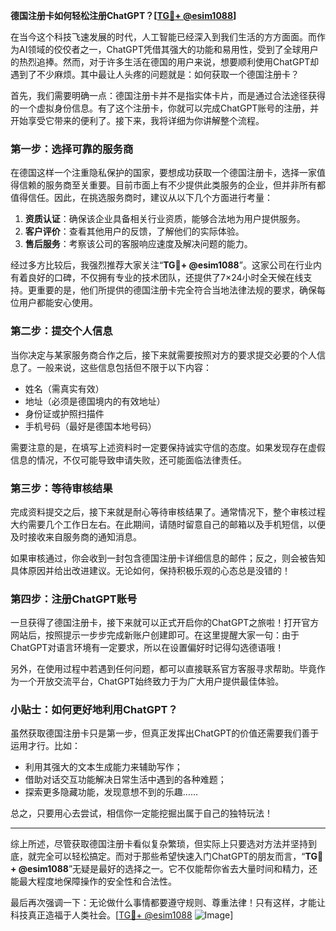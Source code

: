 **德国注册卡如何轻松注册ChatGPT？[[TG💪+ @esim1088](https://t.me/s/esim1088)]**

在当今这个科技飞速发展的时代，人工智能已经深入到我们生活的方方面面。而作为AI领域的佼佼者之一，ChatGPT凭借其强大的功能和易用性，受到了全球用户的热烈追捧。然而，对于许多生活在德国的用户来说，想要顺利使用ChatGPT却遇到了不少麻烦。其中最让人头疼的问题就是：如何获取一个德国注册卡？

首先，我们需要明确一点：德国注册卡并不是指实体卡片，而是通过合法途径获得的一个虚拟身份信息。有了这个注册卡，你就可以完成ChatGPT账号的注册，并开始享受它带来的便利了。接下来，我将详细为你讲解整个流程。

### 第一步：选择可靠的服务商

在德国这样一个注重隐私保护的国家，要想成功获取一个德国注册卡，选择一家值得信赖的服务商至关重要。目前市面上有不少提供此类服务的企业，但并非所有都值得信任。因此，在挑选服务商时，建议从以下几个方面进行考量：

1. **资质认证**：确保该企业具备相关行业资质，能够合法地为用户提供服务。
2. **客户评价**：查看其他用户的反馈，了解他们的实际体验。
3. **售后服务**：考察该公司的客服响应速度及解决问题的能力。

经过多方比较后，我强烈推荐大家关注“**TG💪+ @esim1088**”。这家公司在行业内有着良好的口碑，不仅拥有专业的技术团队，还提供了7×24小时全天候在线支持。更重要的是，他们所提供的德国注册卡完全符合当地法律法规的要求，确保每位用户都能安心使用。

### 第二步：提交个人信息

当你决定与某家服务商合作之后，接下来就需要按照对方的要求提交必要的个人信息了。一般来说，这些信息包括但不限于以下内容：

- 姓名（需真实有效）
- 地址（必须是德国境内的有效地址）
- 身份证或护照扫描件
- 手机号码（最好是德国本地号码）

需要注意的是，在填写上述资料时一定要保持诚实守信的态度。如果发现存在虚假信息的情况，不仅可能导致申请失败，还可能面临法律责任。

### 第三步：等待审核结果

完成资料提交之后，接下来就是耐心等待审核结果了。通常情况下，整个审核过程大约需要几个工作日左右。在此期间，请随时留意自己的邮箱以及手机短信，以便及时接收来自服务商的通知消息。

如果审核通过，你会收到一封包含德国注册卡详细信息的邮件；反之，则会被告知具体原因并给出改进建议。无论如何，保持积极乐观的心态总是没错的！

### 第四步：注册ChatGPT账号

一旦获得了德国注册卡，接下来就可以正式开启你的ChatGPT之旅啦！打开官方网站后，按照提示一步步完成新账户创建即可。在这里提醒大家一句：由于ChatGPT对语言环境有一定要求，所以在设置偏好时记得勾选德语哦！

另外，在使用过程中若遇到任何问题，都可以直接联系官方客服寻求帮助。毕竟作为一个开放交流平台，ChatGPT始终致力于为广大用户提供最佳体验。

### 小贴士：如何更好地利用ChatGPT？

虽然获取德国注册卡只是第一步，但真正发挥出ChatGPT的价值还需要我们善于运用才行。比如：

- 利用其强大的文本生成能力来辅助写作；
- 借助对话交互功能解决日常生活中遇到的各种难题；
- 探索更多隐藏功能，发现意想不到的乐趣……

总之，只要用心去尝试，相信你一定能挖掘出属于自己的独特玩法！

---

综上所述，尽管获取德国注册卡看似复杂繁琐，但实际上只要选对方法并坚持到底，就完全可以轻松搞定。而对于那些希望快速入门ChatGPT的朋友而言，“**TG💪+ @esim1088**”无疑是最好的选择之一。它不仅能帮你省去大量时间和精力，还能最大程度地保障操作的安全性和合法性。

最后再次强调一下：无论做什么事情都要遵守规则、尊重法律！只有这样，才能让科技真正造福于人类社会。[[TG💪+ @esim1088](https://t.me/s/esim1088) ![Image](https://i.postimg.cc/4NQfJmqS/Snipaste-2025-05-13-00-14-12.png)]